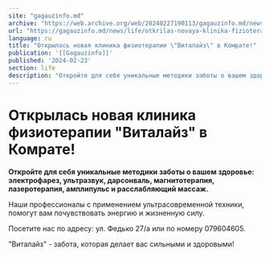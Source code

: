 ```yaml
---
site: "gagauzinfo.md"
archive: "https://web.archive.org/web/20240227190113/gagauzinfo.md/news/life/otkrilas-novaya-klinika-fizioterapii-vitalaiz-v-komrate"
url: "https://gagauzinfo.md/news/life/otkrilas-novaya-klinika-fizioterapii-vitalaiz-v-komrate"
language: ru
title: "Открылась новая клиника физиотерапии \"Виталайз\" в Комрате!"
publication: '[[Gagauzinfo]]'
published: '2024-02-23'
section: life
description: "Откройте для себя уникальные методики заботы о вашем здоровье: электрофарез, ультразвук, дарсонваль, магнитотерапия, лазеротерапия, амплипульс и расслабляющий массаж."
---
```


# Открылась новая клиника физиотерапии "Виталайз" в Комрате!

**Откройте для себя уникальные методики заботы о вашем здоровье: электрофарез, ультразвук, дарсонваль, магнитотерапия, лазеротерапия, амплипульс и расслабляющий массаж.**

Наши профессионалы с применением ультрасовременной техники, помогут вам почувствовать энергию и жизненную силу.

Посетите нас по адресу: ул. Федько 27/а или по номеру 079604605.

"Виталайз" - забота, которая делает вас сильными и здоровыми!